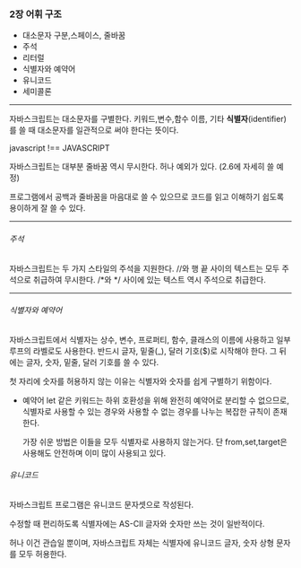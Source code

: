 ### 2장 어휘 구조

* 대소문자 구분,스페이스, 줄바꿈
* 주석
* 리터럴
* 식별자와 예약어
* 유니코드
* 세미콜론
***

자바스크립트는 대소문자를 구별한다. 키워드,변수,함수 이름, 기타  **식별자**(identifier)를 쓸 때
대소문자를 일관적으로 써야 한다는 뜻이다. 

javascript !== JAVASCRIPT

자바스크립트는 대부분 줄바꿈 역시 무시한다. 허나 예외가 있다. (2.6에 자세히 쓸 예정)

프로그램에서 공백과 줄바꿈을 마음대로 쓸 수 있으므로 코드를 읽고 이해하기 쉽도록 용이하게 잘 쓸 수 있다.

*** 

###### 주석
자바스크립트는 두 가지 스타일의 주석을 지원한다. //와 행 끝 사이의 텍스트는 모두 주석으로 취급하여 무시한다. /*와 */ 사이에 있는 텍스트 역시 주석으로 취급한다.

***

###### 식별자와 예약어

자바스크립트에서 식별자는 상수, 변수, 프로퍼티, 함수, 클래스의 이름에 사용하고 일부 루프의 라벨로도 사용한다.
반드시 글자, 밑줄(_), 달러 기호($)로 시작해야 한다. 그 뒤에는 글자, 숫자, 밑줄, 달러 기호를 쓸 수 있다.

첫 자리에 숫자를 허용하지 않는 이유는 식별자와 숫자를 쉽게 구별하기 위함이다.

* 예약어
  let 같은 키워드는 하위 호환성을 위해 완전히 예약어로 분리할 수 없으므로, 식별자로 사용할 수 있는 경우와 사용할 수 없는 경우를 나누는 복잡한 규칙이 존재한다.

  가장 쉬운 방법은 이들을 모두 식별자로 사용하지 않는거다.
  단 from,set,target은 사용해도 안전하며 이미 많이 사용되고 있다.

###### 유니코드

자바스크립트 프로그램은 유니코드 문자셋으로 작성된다.

수정할 때 편리하도록 식별자에는 AS-CII 글자와 숫자만 쓰는 것이 일반적이다.

허나 이건 관습일 뿐이며, 자바스크립트 자체는 식별자에 유니코드 글자, 숫자 상형 문자를 모두 허용한다.



  
